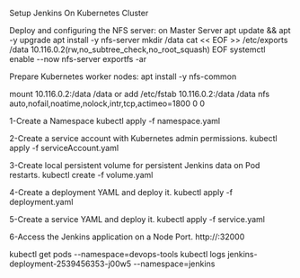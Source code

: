 Setup Jenkins On Kubernetes Cluster


Deploy and configuring the NFS server:
on Master Server
apt update && apt -y upgrade
apt install -y nfs-server
mkdir /data
cat << EOF >> /etc/exports
/data 10.116.0.2(rw,no_subtree_check,no_root_squash)
EOF
systemctl enable --now nfs-server
exportfs -ar

Prepare Kubernetes worker nodes:
apt install -y nfs-common

mount 10.116.0.2:/data /data
or add /etc/fstab
10.116.0.2:/data  /data    nfs auto,nofail,noatime,nolock,intr,tcp,actimeo=1800 0 0

1-Create a Namespace
kubectl apply -f namespace.yaml

2-Create a service account with Kubernetes admin permissions.
kubectl apply -f serviceAccount.yaml

3-Create local persistent volume for persistent Jenkins data on Pod restarts.
kubectl create -f volume.yaml

4-Create a deployment YAML and deploy it.
kubectl apply -f deployment.yaml

5-Create a service YAML and deploy it.
kubectl apply -f service.yaml

6-Access the Jenkins application on a Node Port.
http://<node-ip>:32000

kubectl get pods --namespace=devops-tools
kubectl logs jenkins-deployment-2539456353-j00w5 --namespace=jenkins

